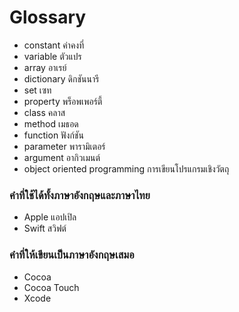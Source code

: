 # Glossary

- constant ค่าคงที่
- variable ตัวแปร
- array อาเรย์
- dictionary ดิกชันนารี
- set เซท
- property พร็อพเพอร์ตี้
- class คลาส
- method เมธอด
- function ฟังก์ชัน
- parameter พารามิเตอร์
- argument อากิวเมนต์
- object oriented programming การเขียนโปรแกรมเชิงวัตถุ


### คำที่ใช้ได้ทั้งภาษาอังกฤษและภาษาไทย ###

- Apple แอปเปิล
- Swift สวิฟต์

### คำที่ให้เขียนเป็นภาษาอังกฤษเสมอ ###

- Cocoa
- Cocoa Touch
- Xcode

